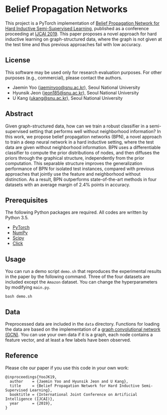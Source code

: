 # Belief Propagation Networks

This project is a PyTorch implementation of [Belief Propagation Network for Hard Inductive Semi-Supervised Learning](https://www.ijcai.org/proceedings/2019/0580.pdf), published as a conference proceeding at [IJCAI 2019](http://ijcai19.org/).
This paper proposes a novel approach for hard inductive learning on graph-structured data, where the graph is not given at the test time and thus previous approaches fail with low accuracy.

## License

This software may be used only for research evaluation purposes.
For other purposes (e.g., commercial), please contact the authors.

- Jaemin Yoo (jaeminyoo@snu.ac.kr), Seoul National University
- Hyunsik Jeon (jeon185@snu.ac.kr), Seoul National University
- U Kang (ukang@snu.ac.kr), Seoul National University

## Abstract

Given graph-structured data, how can we train a robust classifier in a
semi-supervised setting that performs well without neighborhood information?
In this work, we propose belief propagation networks (BPN), a novel approach to
train a deep neural network in a hard inductive setting, where the test data are
given without neighborhood information.
BPN uses a differentiable classifier to compute the prior distributions of nodes,
and then diffuses the priors through the graphical structure, independently from
the prior computation.
This separable structure improves the generalization performance of BPN for
isolated test instances, compared with previous approaches that jointly use the
feature and neighborhood without distinction.
As a result, BPN outperforms state-of-the-art methods in four datasets with an
average margin of 2.4% points in accuracy.

## Prerequisites

The following Python packages are required.
All codes are written by Python 3.5.

- [PyTorch](https://pytorch.org/)
- [NumPy](https://numpy.org/)
- [Scipy](https://scipy.org)
- [Click](https://click.palletsprojects.com/en/7.x/)

## Usage

You can run a demo script `demo.sh` that reproduces the experimental results in
the paper by the following command.
Three of the four datasets are included except the `Amazon` dataset.
You can change the hyperparameters by modifying `main.py`.
```
bash demo.sh
```

## Data

Preprocessed data are included in the `data` directory.
Functions for loading the data are based on the implementation of a [graph
convolutional network (GCN)](https://github.com/tkipf/gcn).
You can use your own data if it is a graph, each node contains a feature vector,
and at least a few labels have been observed. 

## Reference

Please cite our paper if you use this code in your own work:
```
@inproceedings{YooJK19,
  author    = {Jaemin Yoo and Hyunsik Jeon and U Kang},
  title     = {Belief Propagation Network for Hard Inductive Semi-Supervised Learning},
  booktitle = {International Joint Conference on Artificial Intelligence (IJCAI)},
  year      = {2019},
}
```
